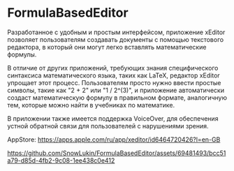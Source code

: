 # FormulaBasedEditor
 
Разработанное с удобным и простым интерфейсом, приложение xEditor позволяет пользователям создавать документы с помощью текстового редактора, в который они могут легко вставлять математические формулы.

В отличие от других приложений, требующих знания специфического синтаксиса математического языка, таких как LaTeX, редактор xEditor упрощает этот процесс. Пользователям просто нужно ввести простые символы, такие как "2 + 2" или "1 / 2^(3)", и приложение автоматически создаст математическую формулу в правильном формате, аналогичную тем, которые можно найти в учебниках по математике.

В приложении также имеется поддержка VoiceOver, для обеспечения устной обратной связи для пользователей с нарушениями зрения.

AppStore: https://apps.apple.com/ru/app/xeditor/id6464720426?l=en-GB

https://github.com/SnowLukin/FormulaBasedEditor/assets/69481493/bcc51a79-d85d-4fb2-9c08-1ee438c0e412

